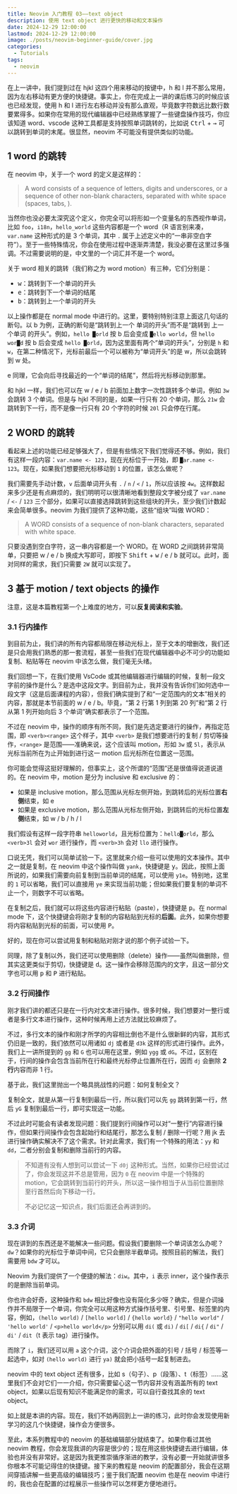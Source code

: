 ```yaml
---
title: Neovim 入门教程 03——text object
description: 使用 text object 进行更快的移动和文本操作
date: 2024-12-29 12:00:00
lastmod: 2024-12-29 12:00:00
image: ./posts/neovim-beginner-guide/cover.jpg
categories:
  - Tutorials
tags:
  - neovim
---
```


在上一讲中，我们提到过在 hjkl 这四个用来移动的按键中，h 和 l 并不那么常用，因为左右移动有更方便的快捷键。事实上，你在完成上一讲的课后练习的时候应该也已经发现，使用 h 和 l 进行左右移动并没有那么直观，毕竟数字符数远比数行数要累得多。如果你在常用的现代编辑器中已经熟练掌握了一些键盘操作技巧，你应该知道 word、vscode 这种工具都是支持按照单词跳转的，比如说 <kbd>Ctrl</kbd> + <kbd>→</kbd> 可以跳转到单词的末尾。很显然，neovim 不可能没有提供类似的功能。

## 1 word 的跳转

在 neovim 中，关于一个 word 的定义是这样的：

> A word consists of a sequence of letters, digits and underscores, or a sequence of other non-blank characters, separated with white space (spaces, tabs, <EOL>).

当然你也没必要太深究这个定义，你完全可以将形如一个变量名的东西视作单词，比如 `foo`，`i18n`，`hello_world` 这些内容都是一个 word（R 语言别来凑，`var.name` 这种形式的是 3 个单词，其中 `.` 属于上述定义中的“一串非空白字符”）。至于一些特殊情况，你会在使用过程中逐渐弄清楚，我没必要在这里过多强调。不过需要说明的是，中文里的一个词汇并不是一个 word。

关于 word 相关的跳转（我们称之为 word motion）有三种，它们分别是：

- <kbd>w</kbd>：跳转到下一个单词的开头
- <kbd>e</kbd>：跳转到下一个单词的结尾
- <kbd>b</kbd>：跳转到上一个单词的开头

以上操作都是在 normal mode 中进行的。这里，要特别特别注意上面这几句话的断句。以 b 为例，正确的断句是“跳转到上一个 单词的开头”而不是“跳转到 上一个单词 的开头”。例如，`hello █orld` 按 b 后会变成 `█ello world`，但 `hello wor█d` 按 b 后会变成 `hello █orld`，因为这里面有两个“单词的开头”，分别是 `h` 和 `w`，在第二种情况下，光标前最后一个可以被称为“单词开头”的是 w，所以会跳转到 w 处。

e 同理，它会向后寻找最近的一个“单词的结尾”，然后将光标移动到那里。

和 hjkl 一样，我们也可以在 w / e / b 前面加上数字一次性跳转多个单词，例如 `3w` 会跳转 3 个单词。但是与 hjkl 不同的是，如果一行只有 20 个单词，那么 `21w` 会跳转到下一行，而不是像一行只有 20 个字符的时候 `20l` 只会停在行尾。

## 2 WORD 的跳转

看起来上述的功能已经足够强大了，但是有些情况下我们觉得还不够。例如，我们有这样一段内容：`var.name <- 123`，现在光标位于一开始，即 `█ar.name <- 123`。现在，如果我们想要把光标移动到 `1` 的位置，该怎么做呢？

我们需要先手动计数，`v` 后面单词开头有 `.` / `n` / `<` / `1`，所以应该按 `4w`。这样数起来多少还是有点麻烦的，我们明明可以很清晰地看到整段文字被分成了 `var.name` / `<-` / `123` 三个部分，如果可以直接选择跳转到这些组块的开头，至少我们计数起来会简单很多。neovim 为我们提供了这种功能，这些“组块”叫做 WORD：

> A WORD consists of a sequence of non-blank characters, separated with white space.

只要没遇到空白字符，这一串内容都是一个 WORD。在 WORD 之间跳转非常简单，只要把 w / e / b 换成大写即可，即按下 <kbd>Shift</kbd> + <kbd>w</kbd> / <kbd>e</kbd> / <kbd>b</kbd> 就可以。此时，面对同样的需求，我们只需要 `2W` 就可以实现了。

## 3 基于 motion / text objects 的操作

注意，这是本篇教程第一个上难度的地方，可以**反复阅读和实验**。

### 3.1 行内操作

到目前为止，我们讲的所有内容都局限在移动光标上，至于文本的增删改，我们还是只会用我们熟悉的那一套流程，甚至一些我们在现代编辑器中必不可少的功能如复制、粘贴等在 neovim 中该怎么做，我们毫无头绪。

我们回想一下，在我们使用 VsCode 或其他编辑器进行编辑的时候，复制一段文字前的操作是什么？是选中这段文字。到目前为止，我并没有告诉你们如何选中一段文字（这是后面课程的内容），但我们确实提到了和“一定范围内的文本”相关的内容，那就是本节前面的 w / e / b。毕竟，“第 2 行第 1 列到第 20 列”和“第 2 行从第 1 列开始向后 3 个单词”确实都表示了一个范围。

不过在 neovim 中，操作的顺序有所不同，我们是先选定要进行的操作，再指定范围，即 `<verb><range>` 这个样子，其中 `<verb>` 是我们想要进行的复制 / 剪切等操作，`<range>` 是范围——准确来说，这个应该叫 motion，形如 `3w` 或 `5l`，表示从光标当前所在为止开始到进行这一 motion 后光标所在位置这一范围。

你可能会觉得这挺好理解的，但事实上，这个所谓的“范围”还是很值得说道说道的。在 neovim 中，motion 是分为 inclusive 和 exclusive 的：

- 如果是 inclusive motion，那么范围从光标左侧开始，到跳转后的光标位置**右侧**结束，如 e
- 如果是 exclusive motion，那么范围从光标左侧开始，到跳转后的光标位置**左侧**结束，如 w / b / h / l

我们假设有这样一段字符串 `helloworld`，且光标位置为：`hello█orld`，那么 `<verb>3l` 会对 `wor` 进行操作，而 `<verb>3h` 会对 `llo` 进行操作。

口说无凭，我们可以简单试验一下。这里就来介绍一些可以使用的文本操作。其中之一就是复制，在 neovim 中这个操作叫做 `yank`，快捷键是 <kbd>y</kbd>。因此，按照上面所说的，如果我们需要向前复制到当前单词的结尾，可以使用 `y1e`。特别地，这里的 `1` 可以省略，我们可以直接用 `ye` 来实现当前功能；但如果我们要复制的单词不止一个，则数字不可以省略。

在复制之后，我们就可以将这些内容进行粘贴（paste），快捷键是 <kbd>p</kbd>。在 normal mode 下，这个快捷键会将刚才复制的内容粘贴到光标的**后面**。此外，如果你想要将内容粘贴到光标的前面，可以使用 <kbd>P</kbd>。

好的，现在你可以尝试用复制和粘贴对刚才说的那个例子试验一下。

同理，除了复制以外，我们还可以使用删除（delete）操作——虽然叫做删除，但其实这更类似于剪切，快捷键是 <kbd>d</kbd>。这一操作会移除范围内的文字，且这一部分文字也可以用 <kbd>p</kbd> 和 <kbd>P</kbd> 进行粘贴。

### 3.2 行间操作

刚才我们讲的都还只是在一行内对文本进行操作。很多时候，我们想要对一整行或者是多行文本进行操作，这种时候再用上述方法就比较麻烦了。

不过，多行文本的操作和刚才所学的内容相比倒也不是什么很新鲜的内容，其形式仍旧是一致的，我们依然可以用诸如 `dj` 或者是 `d3k` 这样的形式进行操作。此外，我们上一讲所提到的 `gg` 和 `G` 也可以用在这里，例如 `ygg` 或 `dG`。不过，区别在于，行间的操作会包含当前所在行和最终光标停止位置所在行，因而 `dj` 会删除 **2 行**内容而非 1 行。

基于此，我们这里抛出一个略具挑战性的问题：如何复制全文？

复制全文，就是从第一行复制到最后一行，所以我们可以先 `gg` 跳转到第一行，然后 `yG` 复制到最后一行，即可实现这一功能。

不过此时可能会有读者发现问题：我们提到行间操作可以对“一整行”内容进行操作，但如果行间操作会包含起始行和结尾行，那怎么复制 / 删除一行呢？用 jk 去进行操作确实解决不了这个需求。针对此需求，我们有一个特殊的用法：`yy` 和 `dd`，二者分别会复制和删除当前行的内容。

> 不知道有没有人想到可以尝试一下 `d0j` 这种形式。当然，如果你已经尝试过了，你会发现这并不总是管用，因为 `0` 在 neovim 中是一个特殊的 motion，它会跳转到当前行的开头，所以这一操作相当于从当前位置删除至行首然后向下移动一行。
>
> 不必记忆这一知识点，我们后面还会再讲到的。

### 3.3 介词

现在讲到的东西还是不能解决一些问题。假设我们要删除一个单词该怎么办呢？`dw`？如果你的光标位于单词中间，它只会删除半截单词。按照目前的解法，我们需要用 `bdw` 才可以。

Neovim 为我们提供了一个便捷的解法：`diw`。其中，`i` 表示 inner，这个操作表示的是删除当前单词。

你也许会好奇，这种操作和 `bdw` 相比好像也没有简化多少呀？确实，但是介词操作并不局限于一个单词，你完全可以用这种方式操作括号里、引号里、标签里的内容，例如，`(hello world)` / `[hello world]` / `{hello world}` / `"hello world"` / `'hello world'` / `<p>hello world</p>` 分别可以用 `di(` 或 `di)` / `di[` / `di{` / `di"` / `di'` / `dit`（t 表示 tag）进行操作。

而除了 `i`，我们还可以用 `a` 这个介词，这个介词会把外面的引号 / 括号 / 标签等一起选中，如对 `(hello world)` 进行 `ya)` 就会把小括号一起复制进去。

neovim 中的 text object 还有很多，比如 s（句子）、p（段落）、t（标签）……这里我们不会对它们一一介绍，你只需要留心这一节内容并没有涵盖所有的 text object，如果以后现有知识不能满足你的需求，可以自行查找其余的 text object。

如上就是本讲的内容。现在，我们不妨再回到上一讲的练习，此时你会发现使用新学习的这几个快捷键，操作会方便很多。

至此，本系列教程中的 neovim 的基础编辑部分就结束了。如果你看过其他 neovim 教程，你会发现我讲的内容是很少的；现在用这些快捷键去进行编辑，体验也并没有非常好。这是因为我更推崇循序渐进的教学，没有必要一开始就讲很多你根本不可能记得住的快捷键。接下来的教程是 neovim 的配置部分，我会在这期间穿插讲解一些更高级的编辑技巧；鉴于我们配置 neovim 也是在 neovim 中进行的，我也会在配置的过程展示一些操作可以怎样更方便地进行。
